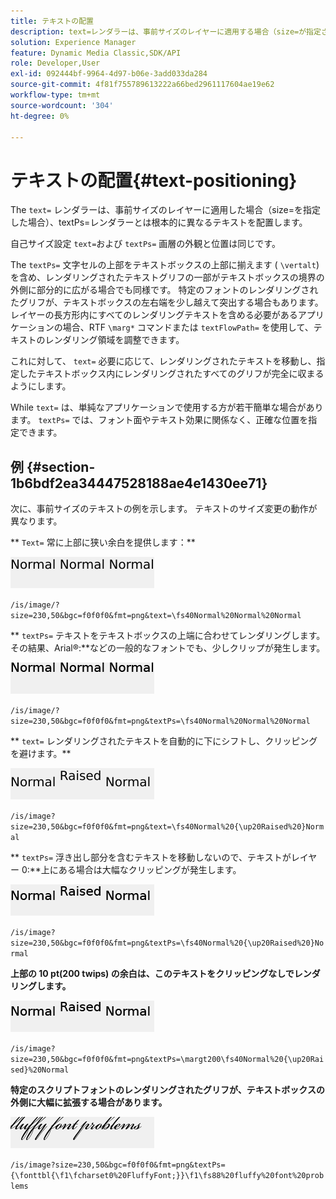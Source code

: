 ```yaml
---
title: テキストの配置
description: text=レンダラーは、事前サイズのレイヤーに適用する場合（size=が指定されている場合）、textPs=レンダラーとは根本的に異なるテキストを配置します。
solution: Experience Manager
feature: Dynamic Media Classic,SDK/API
role: Developer,User
exl-id: 092444bf-9964-4d97-b06e-3add033da284
source-git-commit: 4f81f755789613222a66bed2961117604ae19e62
workflow-type: tm+mt
source-wordcount: '304'
ht-degree: 0%

---
```


# テキストの配置{#text-positioning}

The `text=` レンダラーは、事前サイズのレイヤーに適用した場合（size=を指定した場合）、textPs=レンダラーとは根本的に異なるテキストを配置します。

自己サイズ設定 `text=`および `textPs=` 画層の外観と位置は同じです。

The `textPs=` 文字セルの上部をテキストボックスの上部に揃えます ( `\vertalt`) を含め、レンダリングされたテキストグリフの一部がテキストボックスの境界の外側に部分的に広がる場合でも同様です。 特定のフォントのレンダリングされたグリフが、テキストボックスの左右端を少し越えて突出する場合もあります。 レイヤーの長方形内にすべてのレンダリングテキストを含める必要があるアプリケーションの場合、RTF `\marg*` コマンドまたは `textFlowPath=` を使用して、テキストのレンダリング領域を調整できます。

これに対して、 `text=` 必要に応じて、レンダリングされたテキストを移動し、指定したテキストボックス内にレンダリングされたすべてのグリフが完全に収まるようにします。

While `text=` は、単純なアプリケーションで使用する方が若干簡単な場合があります。 `textPs=` では、フォント面やテキスト効果に関係なく、正確な位置を指定できます。

## 例 {#section-1b6bdf2ea34447528188ae4e1430ee71}

次に、事前サイズのテキストの例を示します。 テキストのサイズ変更の動作が異なります。

** `Text=` 常に上部に狭い余白を提供します：**

![テキストの配置の例 1 つの画像](assets/tp01.png)

`/is/image/?size=230,50&bgc=f0f0f0&fmt=png&text=\fs40Normal%20Normal%20Normal`

** `textPs=` テキストをテキストボックスの上端に合わせてレンダリングします。その結果、Arial®:**などの一般的なフォントでも、少しクリップが発生します。

![テキストの配置の例 2 つの画像](assets/tp02.png)

`/is/image/?size=230,50&bgc=f0f0f0&fmt=png&textPs=\fs40Normal%20Normal%20Normal`

** `text=` レンダリングされたテキストを自動的に下にシフトし、クリッピングを避けます。**

![テキストの配置の例：3 つの画像](assets/tp03.png)

`/is/image?size=230,50&bgc=f0f0f0&fmt=png&text=\fs40Normal%20{\up20Raised%20}Normal`

** `textPs=` 浮き出し部分を含むテキストを移動しないので、テキストがレイヤー 0:**上にある場合は大幅なクリッピングが発生します。

![テキストの配置の例 4 つの画像](assets/tp04.png)

`/is/image?size=230,50&bgc=f0f0f0&fmt=png&textPs=\fs40Normal%20{\up20Raised%20}Normal`

**上部の 10 pt(200 twips) の余白は、このテキストをクリッピングなしでレンダリングします。**

![テキストの配置の例 5 つの画像](assets/tp05.png)

`/is/image?size=230,50&bgc=f0f0f0&fmt=png&textPs=\margt200\fs40Normal%20{\up20Raised}%20Normal`

**特定のスクリプトフォントのレンダリングされたグリフが、テキストボックスの外側に大幅に拡張する場合があります。**

![テキストの配置の例 6 つの画像](assets/tp06.png)

`/is/image?size=230,50&bgc=f0f0f0&fmt=png&textPs={\fonttbl{\f1\fcharset0%20FluffyFont;}}\f1\fs88%20fluffy%20font%20problems`
